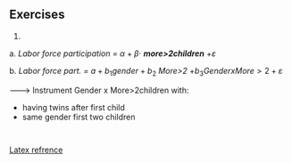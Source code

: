 ## Exercises

1.
a. *Labor force participation =* $\alpha + \beta\cdot$ ***more>2children*** $+\varepsilon$

b. *Labor force part. =* $a + b_1 gender + b_2$ *More>2* $+ b_3 GenderxMore>2 + \varepsilon$

---> Instrument Gender x More>2children with:
- having twins after first child
- same gender first two children

```stata
  
```


[Latex refrence](https://www.cmor-faculty.rice.edu/~heinken/latex/symbols.pdf)
